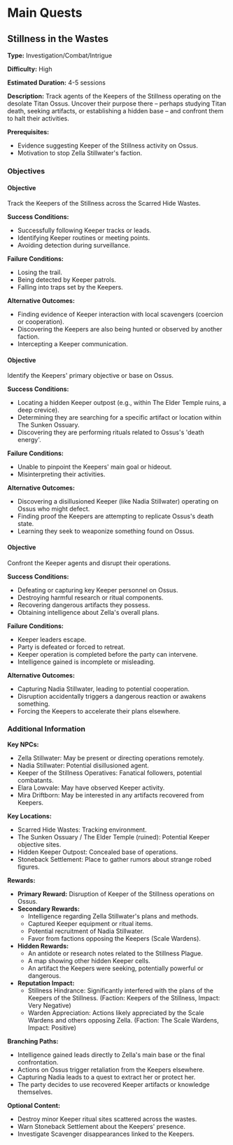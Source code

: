 # Main Quests

## Stillness in the Wastes

**Type:** Investigation/Combat/Intrigue

**Difficulty:** High

**Estimated Duration:** 4-5 sessions

**Description:** Track agents of the Keepers of the Stillness operating on the desolate Titan Ossus. Uncover their purpose there – perhaps studying Titan death, seeking artifacts, or establishing a hidden base – and confront them to halt their activities.

**Prerequisites:**
- Evidence suggesting Keeper of the Stillness activity on Ossus.
- Motivation to stop Zella Stillwater's faction.

### Objectives

#### Objective

Track the Keepers of the Stillness across the Scarred Hide Wastes.

**Success Conditions:**
- Successfully following Keeper tracks or leads.
- Identifying Keeper routines or meeting points.
- Avoiding detection during surveillance.

**Failure Conditions:**
- Losing the trail.
- Being detected by Keeper patrols.
- Falling into traps set by the Keepers.

**Alternative Outcomes:**
- Finding evidence of Keeper interaction with local scavengers (coercion or cooperation).
- Discovering the Keepers are also being hunted or observed by another faction.
- Intercepting a Keeper communication.

#### Objective

Identify the Keepers' primary objective or base on Ossus.

**Success Conditions:**
- Locating a hidden Keeper outpost (e.g., within The Elder Temple ruins, a deep crevice).
- Determining they are searching for a specific artifact or location within The Sunken Ossuary.
- Discovering they are performing rituals related to Ossus's 'death energy'.

**Failure Conditions:**
- Unable to pinpoint the Keepers' main goal or hideout.
- Misinterpreting their activities.

**Alternative Outcomes:**
- Discovering a disillusioned Keeper (like Nadia Stillwater) operating on Ossus who might defect.
- Finding proof the Keepers are attempting to replicate Ossus's death state.
- Learning they seek to weaponize something found on Ossus.

#### Objective

Confront the Keeper agents and disrupt their operations.

**Success Conditions:**
- Defeating or capturing key Keeper personnel on Ossus.
- Destroying harmful research or ritual components.
- Recovering dangerous artifacts they possess.
- Obtaining intelligence about Zella's overall plans.

**Failure Conditions:**
- Keeper leaders escape.
- Party is defeated or forced to retreat.
- Keeper operation is completed before the party can intervene.
- Intelligence gained is incomplete or misleading.

**Alternative Outcomes:**
- Capturing Nadia Stillwater, leading to potential cooperation.
- Disruption accidentally triggers a dangerous reaction or awakens something.
- Forcing the Keepers to accelerate their plans elsewhere.

### Additional Information

**Key NPCs:**
- Zella Stillwater: May be present or directing operations remotely.
- Nadia Stillwater: Potential disillusioned agent.
- Keeper of the Stillness Operatives: Fanatical followers, potential combatants.
- Elara Lowvale: May have observed Keeper activity.
- Mira Driftborn: May be interested in any artifacts recovered from Keepers.

**Key Locations:**
- Scarred Hide Wastes: Tracking environment.
- The Sunken Ossuary / The Elder Temple (ruined): Potential Keeper objective sites.
- Hidden Keeper Outpost: Concealed base of operations.
- Stoneback Settlement: Place to gather rumors about strange robed figures.

**Rewards:**
- **Primary Reward:** Disruption of Keeper of the Stillness operations on Ossus.
- **Secondary Rewards:**
  - Intelligence regarding Zella Stillwater's plans and methods.
  - Captured Keeper equipment or ritual items.
  - Potential recruitment of Nadia Stillwater.
  - Favor from factions opposing the Keepers (Scale Wardens).
- **Hidden Rewards:**
  - An antidote or research notes related to the Stillness Plague.
  - A map showing other hidden Keeper cells.
  - An artifact the Keepers were seeking, potentially powerful or dangerous.
- **Reputation Impact:**
  - Stillness Hindrance: Significantly interfered with the plans of the Keepers of the Stillness. (Faction: Keepers of the Stillness, Impact: Very Negative)
  - Warden Appreciation: Actions likely appreciated by the Scale Wardens and others opposing Zella. (Faction: The Scale Wardens, Impact: Positive)

**Branching Paths:**
- Intelligence gained leads directly to Zella's main base or the final confrontation.
- Actions on Ossus trigger retaliation from the Keepers elsewhere.
- Capturing Nadia leads to a quest to extract her or protect her.
- The party decides to use recovered Keeper artifacts or knowledge themselves.

**Optional Content:**
- Destroy minor Keeper ritual sites scattered across the wastes.
- Warn Stoneback Settlement about the Keepers' presence.
- Investigate Scavenger disappearances linked to the Keepers.